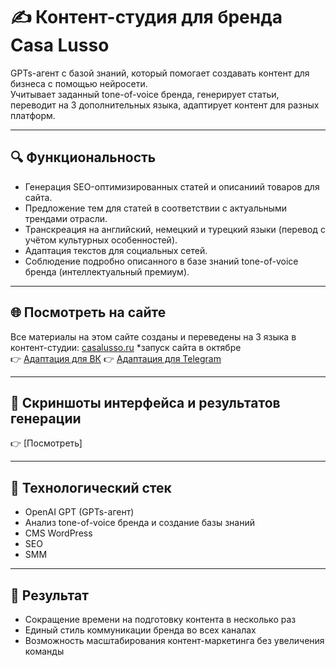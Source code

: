 # ✍️ Контент-студия для бренда Casa Lusso  

GPTs-агент с базой знаний, который помогает создавать контент для бизнеса с помощью нейросети.  
Учитывает заданный tone-of-voice бренда, генерирует статьи, переводит на 3 дополнительных языка, адаптирует контент для разных платформ.  

---

## 🔍 Функциональность
- Генерация SEO-оптимизированных статей и описаниий товаров для сайта.
- Предложение тем для статей в соответствии с актуальными трендами отрасли.
- Транскреация на английский, немецкий и турецкий языки (перевод с учётом культурных особенностей).  
- Адаптация текстов для социальных сетей.  
- Соблюдение подробно описанного в базе знаний tone-of-voice бренда (интеллектуальный премиум).   

---
## 🌐 Посмотреть на сайте
Все материалы на этом сайте созданы и переведены на 3 языка в контент-студии: [casalusso.ru](https://casalusso.ru) *запуск сайта в октябре  
👉 [Адаптация для ВК](https://vk.com/casalusso)
👉 [Адаптация для Telegram](https://t.me/casalusso)

---
## 📸 Скриншоты интерфейса и результатов генерации
👉 [Посмотреть]  

---

## 🚀 Технологический стек
- OpenAI GPT (GPTs-агент)  
- Анализ tone-of-voice бренда и создание базы знаний  
- CMS WordPress  
- SEO
- SMM  

---

## 🎯 Результат
- Сокращение времени на подготовку контента в несколько раз  
- Единый стиль коммуникации бренда во всех каналах  
- Возможность масштабирования контент-маркетинга без увеличения команды  
